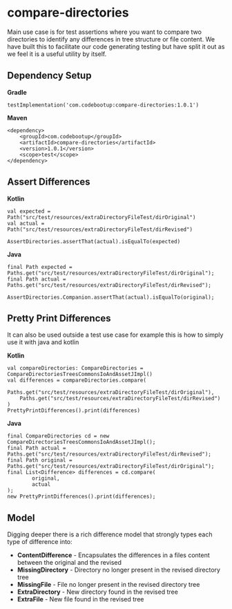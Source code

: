 # compare-directories
Main use case is for test assertions where you want to compare two directories to identify any differences in tree 
structure or file content.  We have built this to facilitate our code generating testing but have split it out as 
we feel it is a useful utility by itself.

## Dependency Setup
**Gradle**
```
testImplementation('com.codebootup:compare-directories:1.0.1')
```
**Maven**
```
<dependency>
    <groupId>com.codebootup</groupId>
    <artifactId>compare-directories</artifactId>
    <version>1.0.1</version>
    <scope>test</scope>
</dependency>
```
## Assert Differences
**Kotlin**
```
val expected = Path("src/test/resources/extraDirectoryFileTest/dirOriginal")
val actual = Path("src/test/resources/extraDirectoryFileTest/dirRevised")

AssertDirectories.assertThat(actual).isEqualTo(expected)
```
**Java**
```
final Path expected = Paths.get("src/test/resources/extraDirectoryFileTest/dirOriginal");
final Path actual = Paths.get("src/test/resources/extraDirectoryFileTest/dirRevised");

AssertDirectories.Companion.assertThat(actual).isEqualTo(original);
```

## Pretty Print Differences
It can also be used outside a test use case for example this is how to simply use it with java and kotlin

**Kotlin**
```
val compareDirectories: CompareDirectories = CompareDirectoriesTreesCommonsIoAndAssetJImpl()
val differences = compareDirectories.compare(
    Paths.get("src/test/resources/extraDirectoryFileTest/dirOriginal"),
    Paths.get("src/test/resources/extraDirectoryFileTest/dirRevised")
)
PrettyPrintDifferences().print(differences)
```
**Java**
```
final CompareDirectories cd = new CompareDirectoriesTreesCommonsIoAndAssetJImpl();
final Path actual = Paths.get("src/test/resources/extraDirectoryFileTest/dirRevised");
final Path original = Paths.get("src/test/resources/extraDirectoryFileTest/dirOriginal");
final List<Difference> differences = cd.compare(
        original,
        actual
);
new PrettyPrintDifferences().print(differences);
```

## Model
Digging deeper there is a rich difference model that strongly types each type of difference into:

* **ContentDifference** - Encapsulates the differences in a files content between the original and the revised
* **MissingDirectory** - Directory no longer present in the revised directory tree
* **MissingFile** - File no longer present in the revised directory tree
* **ExtraDirectory** - New directory found in the revised tree
* **ExtraFile** - New file found in the revised tree
